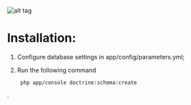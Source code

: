 ![alt tag](http://s23.postimg.org/qu1eqj6cb/app.png)

Installation:
========================
1. Configure database settings in app/config/parameters.yml;
2. Run the following command

        php app/console doctrine:schema:create

.


